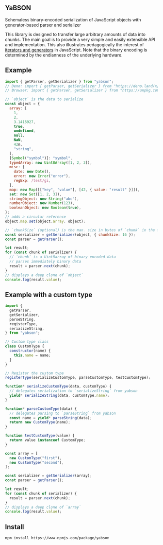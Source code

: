 ## YaBSON

Schemaless binary-encoded serialization of JavaScript objects with generator-based parser
and serializer

This library is designed to transfer large arbitrary amounts of data into
chunks. The main goal is to provide a very simple and easily extensible API and
implementation. This also illustrates pedagogically the interest of
[iterators and generators](https://developer.mozilla.org/docs/Web/JavaScript/Guide/Iterators_and_Generators)
in JavaScript. Note that the binary encoding is determined by the endianness of
the underlying hardware.

## Example

```js
import { getParser, getSerializer } from "yabson";
// Deno: import { getParser, getSerializer } from "https://deno.land/x/yabson@v1.0.9";
// Browser: import { getParser, getSerializer } from "https://unpkg.com/yabson@1.0.9";

// `object` is the data to serialize
const object = {
  array: [
    1,
    2,
    3.1415927,
    true,
    undefined,
    null,
    NaN,
    42n,
    "string",
  ],
  [Symbol("symbol")]: "symbol",
  typedArray: new Uint8Array([1, 2, 3]),
  misc: {
    date: new Date(),
    error: new Error("error"),
    regExp: /test/gi,
  },
  map: new Map([["key", "value"], [42, { value: "result" }]]),
  set: new Set([1, 2, 3]),
  stringObject: new String("abc"),
  numberObject: new Number(123),
  booleanObject: new Boolean(true),
};
// adds a circular reference
object.map.set(object.array, object);

// `chunkSize` (optional) is the max. size in bytes of `chunk` in the for-of loop below
const serializer = getSerializer(object, { chunkSize: 16 });
const parser = getParser();

let result;
for (const chunk of serializer) {
  // `chunk` is a Uint8array of binary encoded data
  // parses immediately binary data
  result = parser.next(chunk);
}
// displays a deep clone of `object`
console.log(result.value);
```

## Example with a custom type

```js
import {
  getParser,
  getSerializer,
  parseString,
  registerType,
  serializeString,
} from "yabson";

// Custom type class
class CustomType {
  constructor(name) {
    this.name = name;
  }
}

// Register the custom type
registerType(serializeCustomType, parseCustomType, testCustomType);

function* serializeCustomType(data, customType) {
  // delegates serialization to `serializeString` from yabson
  yield* serializeString(data, customType.name);
}

function* parseCustomType(data) {
  // delegates parsing to `parseString` from yabson
  const name = yield* parseString(data);
  return new CustomType(name);
}

function testCustomType(value) {
  return value instanceof CustomType;
}

const array = [
  new CustomType("first"),
  new CustomType("second"),
];

const serializer = getSerializer(array);
const parser = getParser();

let result;
for (const chunk of serializer) {
  result = parser.next(chunk);
}
// displays a deep clone of `array`
console.log(result.value);
```

## Install

```sh
npm install https://www.npmjs.com/package/yabson
```
